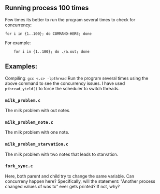## Running process 100 times
Few times its better to run the program several times to check for concurrency:

```
for i in {1..100}; do COMMAND-HERE; done
```

For example:
```
    for i in {1..100}; do ./a.out; done
```
    
## Examples:
Compiling: `gcc <.c> -lpthread`
Run the program several times using the above command to see the concurrency issues. I have used `pthread_yield()` to force the scheduler to switch threads.
### `milk_problem.c`
The milk problem with out notes.
### `milk_problem_note.c`
The milk problem with one note.
### `milk_problem_starvation.c`
The milk problem with two notes that leads to starvation.
### `fork_sync.c`
Here, both parent and child try to change the same variable. 
Can concurreny happen here? Specifically, will the statement: "Another process changed values of was to" ever gets printed? If not, why?



